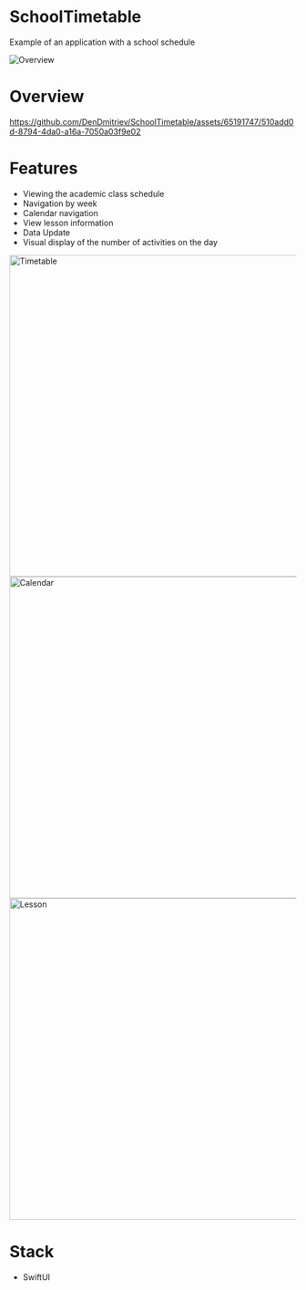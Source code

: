 # SchoolTimetable
Example of an application with a school schedule

![Overview](https://github.com/DenDmitriev/SchoolTimetable/assets/65191747/087f774e-5623-42d9-b21b-c1fa27d3ad21)

# Overview

https://github.com/DenDmitriev/SchoolTimetable/assets/65191747/510add0d-8794-4da0-a16a-7050a03f9e02

# Features
 - Viewing the academic class schedule
 - Navigation by week
 - Calendar navigation
 - View lesson information
 - Data Update
 - Visual display of the number of activities on the day

<img width="564" alt="Timetable" src="https://github.com/DenDmitriev/SchoolTimetable/assets/65191747/2f96e368-3fe1-4353-be07-0d324c5b1cd1">
<img width="564" alt="Calendar" src="https://github.com/DenDmitriev/SchoolTimetable/assets/65191747/b598201c-4959-4c2b-9ccd-4185263842ea">
<img width="564" alt="Lesson" src="https://github.com/DenDmitriev/SchoolTimetable/assets/65191747/c488b8f8-6d3a-4ed2-8909-3edd7118e6e1">

# Stack
 - SwiftUI
